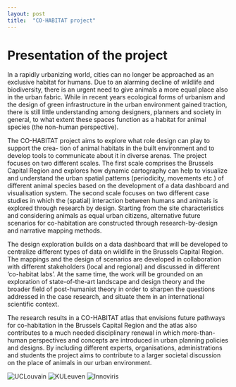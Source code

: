 ```yaml
---
layout: post
title:  "CO-HABITAT project"
---
```


# Presentation of the project

In a rapidly urbanizing world, cities can no longer be approached as an exclusive habitat for humans. Due to an alarming decline of wildlife and biodiversity, there is an urgent need to give animals a more equal place also in the urban fabric. While in recent years ecological forms of urbanism and the design of green infrastructure in the urban environment gained traction, there is still little understanding among designers, planners and society in general, to what extent these spaces function as a habitat for animal species (the non-human perspective).

The CO-HABITAT project aims to explore what role design can play to support the crea- tion of animal habitats in the built environment and to develop tools to communicate about it in diverse arenas. The project focuses on two different scales. The first scale comprises the Brussels Capital Region and explores how dynamic cartography can help to visualize and understand the urban spatial patterns (periodicity, movements etc.) of different animal species based on the development of a data dashboard and visualisation system. The second scale focuses on two different case studies in which the (spatial) interaction between humans and animals is explored through research by design. Starting from the site characteristics and considering animals as equal urban citizens, alternative future scenarios for co-habitation are constructed through research-by-design and narrative mapping methods.

The design exploration builds on a data dashboard that will be developed to centralize different types of data on wildlife in the Brussels Capital Region. The mappings and the design of scenarios are developed in collaboration with different stakeholders (local and regional) and discussed in different ‘co-habitat labs’. At the same time, the work will be grounded on an exploration of state-of-the-art landscape and design theory and the broader field of post-humanist theory in order to sharpen the questions addressed in the case research, and situate them in an international scientific context.

The research results in a CO-HABITAT atlas that envisions future pathways for co-habitation in the Brussels Capital Region and the atlas also contributes to a much needed disciplinary renewal in which more-than-human perspectives and concepts are introduced in urban planning policies and designs. By including different experts, organisations, administrations and students the project aims to contribute to a larger societal discussion on the place of animals in our urban environment.

![UCLouvain](\img\uclouvain.png)
![KULeuven](\img\kuleuven.png)
![Innoviris](\img\innoviris.png)
